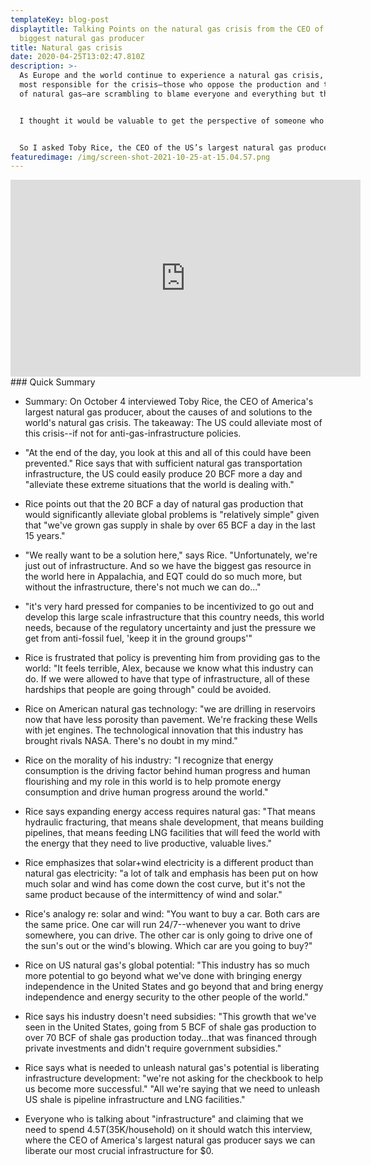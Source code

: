 ```yaml
---
templateKey: blog-post
displaytitle: Talking Points on the natural gas crisis from the CEO of America's
  biggest natural gas producer
title: Natural gas crisis
date: 2020-04-25T13:02:47.810Z
description: >-
  As Europe and the world continue to experience a natural gas crisis, those
  most responsible for the crisis—those who oppose the production and transport
  of natural gas—are scrambling to blame everyone and everything but themselves.


  I thought it would be valuable to get the perspective of someone who is directly involved with the production and transport of natural gas, and therefore can speak very credibly about what’s inhibiting it.


  So I asked Toby Rice, the CEO of the US’s largest natural gas producer—EQT—to join me on this week’s Power Hour. Here’s the interview, followed by my key takeaways and quotes from the interview. I suggest using these when the subject of Europe’s natural gas crisis comes up.
featuredimage: /img/screen-shot-2021-10-25-at-15.04.57.png
---
```

<iframe width="560" height="315" src="https://www.youtube.com/embed/kyn4bpHrB6k" title="YouTube video player" frameborder="0" allow="accelerometer; autoplay; clipboard-write; encrypted-media; gyroscope; picture-in-picture" allowfullscreen></iframe>
### Quick Summary

- Summary: On October 4 interviewed Toby Rice, the CEO of America's largest natural gas producer, about the causes of and solutions to the world's natural gas crisis. The takeaway: The US could alleviate most of this crisis--if not for anti-gas-infrastructure policies.

- "At the end of the day, you look at this and all of this could have been prevented." Rice says that with sufficient natural gas transportation infrastructure, the US could easily produce 20 BCF more a day and "alleviate these extreme situations that the world is dealing with."

- Rice points out that the 20 BCF a day of natural gas production that would significantly alleviate global problems is "relatively simple" given that "we've grown gas supply in shale by over 65 BCF a day in the last 15 years."

- "We really want to be a solution here," says Rice. "Unfortunately, we're just out of infrastructure. And so we have the biggest gas resource in the world here in Appalachia, and EQT could do so much more, but without the infrastructure, there's not much we can do..."

- "it's very hard pressed for companies to be incentivized to go out and develop this large scale infrastructure that this country needs, this world needs, because of the regulatory uncertainty and just the pressure we get from anti-fossil fuel, 'keep it in the ground groups'"

- Rice is frustrated that policy is preventing him from providing gas to the world: "It feels terrible, Alex, because we know what this industry can do. If we were allowed to have that type of infrastructure, all of these hardships that people are going through" could be avoided.

- Rice on American natural gas technology: "we are drilling in reservoirs now that have less porosity than pavement. We're fracking these Wells with jet engines. The technological innovation that this industry has brought rivals NASA. There's no doubt in my mind."

- Rice on the morality of his industry: "I recognize that energy consumption is the driving factor behind human progress and human flourishing and my role in this world is to help promote energy consumption and drive human progress around the world."

- Rice says expanding energy access requires natural gas: "That means hydraulic fracturing, that means shale development, that means building pipelines, that means feeding LNG facilities that will feed the world with the energy that they need to live productive, valuable lives."

- Rice emphasizes that solar+wind electricity is a different product than natural gas electricity: "a lot of talk and emphasis has been put on how much solar and wind has come down the cost curve, but it's not the same product because of the intermittency of wind and solar."

- Rice's analogy re: solar and wind: "You want to buy a car. Both cars are the same price. One car will run 24/7--whenever you want to drive somewhere, you can drive. The other car is only going to drive one of the sun's out or the wind's blowing. Which car are you going to buy?"

- Rice on US natural gas's global potential: "This industry has so much more potential to go beyond what we've done with bringing energy independence in the United States and go beyond that and bring energy independence and energy security to the other people of the world."

- Rice says his industry doesn't need subsidies: "This growth that we've seen in the United States, going from 5 BCF of shale gas production to over 70 BCF of shale gas production today...that was financed through private investments and didn't require government subsidies."

- Rice says what is needed to unleash natural gas's potential is liberating infrastructure development: "we're not asking for the checkbook to help us become more successful." "All we're saying that we need to unleash US shale is pipeline infrastructure and LNG facilities."

- Everyone who is talking about "infrastructure" and claiming that we need to spend $4.5T ($35K/household) on it should watch this interview, where the CEO of America's largest natural gas producer says we can liberate our most crucial infrastructure for $0.